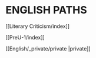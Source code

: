 # ENGLISH PATHS

[[Literary Criticism/index]]

[[PreU-1/index]]

[[English/_private/private |private]]